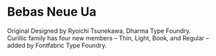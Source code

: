 # Bebas Neue Ua

Original Designed by Ryoichi Tsunekawa, Dharma Type Foundry.<br>
Curillic family has four new members – Thin, Light, Book, and Regular – added by Fontfabric Type Foundry.
